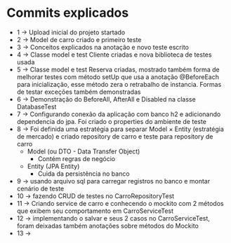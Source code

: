 # Commits explicados
* 1 -> Upload inicial do projeto startado
* 2 -> Model de carro criado e primeiro teste
* 3 -> Conceitos explicados na anotação e novo teste escrito
* 4 -> Classe model e test Cliente criadas e nova biblioteca de testes usada
* 5 -> Classe model e test Reserva criadas, mostrado também forma de melhorar testes com método setUp que usa a anotação @BeforeEach para inicialização, esse método zera o retrabalho de instancia. Formas de testar exceções também demonstradas
* 6 -> Demonstração do BeforeAll, AfterAll e Disabled na classe DatabaseTest
* 7 -> Configurando conexão da aplicação com banco h2 e adicionando dependencia do jpa. Foi criado o properties do ambiente de teste
* 8 -> Foi definida uma estratégia para separar Model × Entity (estratégia de mercado) e criado repository de carro e teste para repository de carro
  - Model (ou DTO - Data Transfer Object)
    * Contém regras de negócio
  - Entity (JPA Entity)
    * Cuida da persistência no banco
* 9 -> usando arquivo sql para carregar registros no banco e montar cenário de teste
* 10 -> fazendo CRUD de testes no CarroRepositoryTest
* 11 -> Criando service de carro e conhecendo o mockito com 2 métodos que exibem seu comportamento em CarroServiceTest
* 12 -> implementando o salvar e seus 2 casos no CarroServiceTest, foram deixadas também anotações sobre métodos do Mockito
* 13 -> 